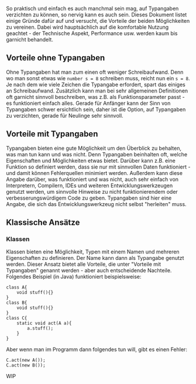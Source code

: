 So praktisch und einfach es auch manchmal sein mag, auf Typangaben verzichten zu können, so nervig kann es auch sein. Dieses Dokument
listet einige Gründe dafür auf und versucht, die Vorteile der beiden Möglichkeiten zu vereinen.
Dabei wird hauptsächlich auf die komfortable Nutzung geachtet - der Technische Aspekt, Performance usw. werden kaum bis garnicht behandelt.

## Vorteile ohne Typangaben
Ohne Typangaben hat man zum einen oft weniger Schreibaufwand. Denn wo man sonst etwas wie `number s = 8` schreiben muss, reicht nun ein
`s = 8`. Je nach dem wie viele Zeichen die Typangabe erfordert, spart das einiges an Schreibaufwand. Zusätzlich kann man bei sehr
allgemeinen Definitionen oft garnicht sinnvoll beschreiben, was z.B. als Funktionsparameter passt - es funktioniert einfach alles.
Gerade für Anfänger kann der Sinn von Typangaben schwer ersichtlich sein, daher ist die Option, auf Typangaben zu verzichten, gerade
für Neulinge sehr sinnvoll.

## Vorteile mit Typangaben
Typangaben bieten eine gute Möglichkeit um den Überblick zu behalten, was man tun kann und was nicht. Denn Typangaben beinhalten oft,
welche Eigenschaften und Möglichkeiten etwas bietet. Darüber kann z.B. eine Funktion so definiert werden, dass sie nur mit sinnvollen
Daten funktioniert - und damit können Fehlerquellen minimiert werden.
Außerdem kann diese Angabe darüber, was funktioniert und was nicht, auch sehr einfach
von Interpretern, Compilern, IDEs und weiteren Entwicklungswerkzeugen genutzt werden, um sinnvolle Hinweise zu nicht funktionierendem oder
verbesserungswürdigem Code zu geben. Typangaben sind hier eine Angabe, die sich das Entwicklungswerkzeug nicht selbst "herleiten" muss.

## Klassische Ansätze
### Klassen
Klassen bieten eine Möglichkeit, Typen mit einem Namen und mehreren Eigenschaften zu definieren. Der Name kann dann als Typangabe
genutzt werden. Dieser Ansatz bietet alle Vorteile, die unter "Vorteile mit Typangaben" genannt werden - aber auch entscheidende
Nachteile. Folgendes Beispiel (in Java) funktioniert beispielsweise:

```
class A{
	void stuff(){}
}
class B{
	void stuff(){}
}
class C{
	static void act(A a){
		a.stuff();
	}
}
```
Aber wenn man im Programm dann folgendes tun will, gibt es einen Fehler:
```
C.act(new A());
C.act(new B());
```
WIP
